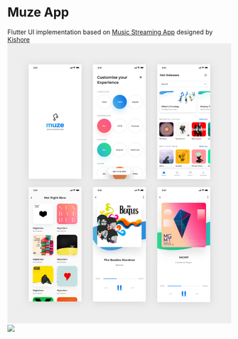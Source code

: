 # Muze App

Flutter UI implementation based on [Music Streaming App](https://dribbble.com/shots/5668067-Music-Streaming-App-Freebie-Day-341-365-Project365p) designed by [Kishore](https://dribbble.com/elitepixels)
[![N|Solid](demoPics/demoPic.png)](https://dribbble.com/shots/5668067-Music-Streaming-App-Freebie-Day-341-365-Project365)
<img height="480px" src="demoPics/demo.gif">
